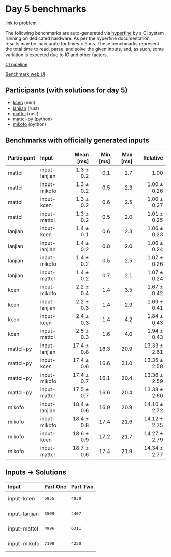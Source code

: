# Day 5 benchmarks

[link to problem](https://adventofcode.com/2024/day/5)

The following benchmarks are auto-generated via
[hyperfine](https://github.com/sharkdp/hyperfine) by a CI system running on
dedicated hardware. As per the hyperfine documentation, results may be
inaccurate for times < 5 ms. These benchmarks represent the total time to read,
parse, and solve the given inputs, and, as such, some variation is expected due
to IO and other factors.

[CI pipeline](http://ci.papercode.net:8080/teams/main/pipelines/aoc2024)

[Benchmark web UI](https://aoc.ancalagon.black)


## Participants (with solutions for day 5)

- [kcen](https://github.com/kcen/aoc2024) (nim)
- [lanjian](https://github.com/lanjian/aoc-2024) (rust)
- [mattcl](https://github.com/mattcl/aoc2024) (rust)
- [mattcl-py](https://github.com/mattcl/aoc2024-py) (python)
- [mikofo](https://github.com/mikofo/aoc2024) (python)


## Benchmarks with officially generated inputs

| Participant | Input | Mean [ms] | Min [ms] | Max [ms] | Relative |
|:---|:---|---:|---:|---:|---:|
| mattcl | input-lanjian | 1.3 ± 0.2 | 0.1 | 2.7 | 1.00 |
| mattcl | input-mikofo | 1.3 ± 0.2 | 0.5 | 2.3 | 1.00 ± 0.26 |
| mattcl | input-kcen | 1.3 ± 0.2 | 0.6 | 2.5 | 1.00 ± 0.27 |
| mattcl | input-mattcl | 1.3 ± 0.2 | 0.5 | 2.0 | 1.01 ± 0.25 |
| lanjian | input-kcen | 1.4 ± 0.1 | 0.6 | 2.3 | 1.06 ± 0.23 |
| lanjian | input-lanjian | 1.4 ± 0.2 | 0.8 | 2.0 | 1.06 ± 0.24 |
| lanjian | input-mikofo | 1.4 ± 0.2 | 0.5 | 2.5 | 1.07 ± 0.26 |
| lanjian | input-mattcl | 1.4 ± 0.2 | 0.7 | 2.1 | 1.07 ± 0.24 |
| kcen | input-mikofo | 2.2 ± 0.4 | 1.4 | 3.5 | 1.67 ± 0.42 |
| kcen | input-lanjian | 2.2 ± 0.3 | 1.4 | 2.9 | 1.69 ± 0.41 |
| kcen | input-kcen | 2.4 ± 0.3 | 1.4 | 4.2 | 1.84 ± 0.43 |
| kcen | input-mattcl | 2.5 ± 0.3 | 1.6 | 4.0 | 1.94 ± 0.43 |
| mattcl-py | input-lanjian | 17.4 ± 0.8 | 16.3 | 20.9 | 13.33 ± 2.61 |
| mattcl-py | input-kcen | 17.4 ± 0.6 | 16.6 | 21.0 | 13.35 ± 2.58 |
| mattcl-py | input-mikofo | 17.4 ± 0.7 | 16.1 | 20.4 | 13.36 ± 2.59 |
| mattcl-py | input-mattcl | 17.5 ± 0.7 | 16.6 | 20.4 | 13.38 ± 2.60 |
| mikofo | input-lanjian | 18.4 ± 0.6 | 16.9 | 20.9 | 14.10 ± 2.72 |
| mikofo | input-mikofo | 18.4 ± 0.8 | 17.4 | 21.6 | 14.12 ± 2.75 |
| mikofo | input-kcen | 18.6 ± 0.9 | 17.2 | 21.7 | 14.27 ± 2.79 |
| mikofo | input-mattcl | 18.7 ± 0.6 | 17.4 | 21.9 | 14.34 ± 2.77 |


## Inputs -> Solutions

| Input | Part One | Part Two |
|:---|:---|:---|
|input-kcen|<pre>5955</pre>|<pre>4030</pre>|
|input-lanjian|<pre>5509</pre>|<pre>4407</pre>|
|input-mattcl|<pre>4996</pre>|<pre>6311</pre>|
|input-mikofo|<pre>7198</pre>|<pre>4230</pre>|